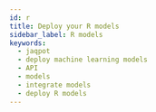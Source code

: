 ```yaml
---
id: r
title: Deploy your R models
sidebar_label: R models
keywords:
  - jaqpot
  - deploy machine learning models
  - API
  - models
  - integrate models
  - deploy R models 
---
```


